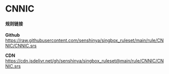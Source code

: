 # CNNIC

#### 规则链接

**Github**
https://raw.githubusercontent.com/senshinya/singbox_ruleset/main/rule/CNNIC/CNNIC.srs

**CDN**
https://cdn.jsdelivr.net/gh/senshinya/singbox_ruleset@main/rule/CNNIC/CNNIC.srs